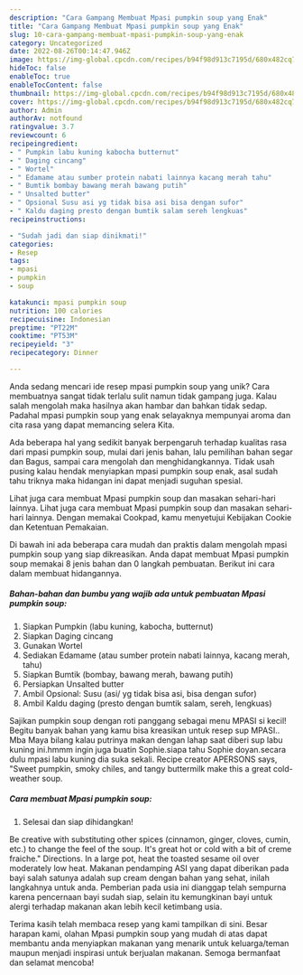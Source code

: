 ```yaml
---
description: "Cara Gampang Membuat Mpasi pumpkin soup yang Enak"
title: "Cara Gampang Membuat Mpasi pumpkin soup yang Enak"
slug: 10-cara-gampang-membuat-mpasi-pumpkin-soup-yang-enak
category: Uncategorized
date: 2022-08-26T00:14:47.946Z
image: https://img-global.cpcdn.com/recipes/b94f98d913c7195d/680x482cq70/mpasi-pumpkin-soup-foto-resep-utama.jpg
hideToc: false
enableToc: true
enableTocContent: false
thumbnail: https://img-global.cpcdn.com/recipes/b94f98d913c7195d/680x482cq70/mpasi-pumpkin-soup-foto-resep-utama.jpg
cover: https://img-global.cpcdn.com/recipes/b94f98d913c7195d/680x482cq70/mpasi-pumpkin-soup-foto-resep-utama.jpg
author: Admin
authorAv: notfound
ratingvalue: 3.7
reviewcount: 6
recipeingredient:
- " Pumpkin labu kuning kabocha butternut"
- " Daging cincang"
- " Wortel"
- " Edamame atau sumber protein nabati lainnya kacang merah tahu"
- " Bumtik bombay bawang merah bawang putih"
- " Unsalted butter"
- " Opsional Susu asi yg tidak bisa asi bisa dengan sufor"
- " Kaldu daging presto dengan bumtik salam sereh lengkuas"
recipeinstructions:

- "Sudah jadi dan siap dinikmati!"
categories:
- Resep
tags:
- mpasi
- pumpkin
- soup

katakunci: mpasi pumpkin soup 
nutrition: 100 calories
recipecuisine: Indonesian
preptime: "PT22M"
cooktime: "PT53M"
recipeyield: "3"
recipecategory: Dinner

---
```





Anda sedang mencari ide resep mpasi pumpkin soup yang unik? Cara membuatnya sangat tidak terlalu sulit namun tidak gampang juga. Kalau salah mengolah maka hasilnya akan hambar dan bahkan tidak sedap. Padahal mpasi pumpkin soup yang enak selayaknya mempunyai aroma dan cita rasa yang dapat memancing selera Kita.





Ada beberapa hal yang sedikit banyak berpengaruh terhadap kualitas rasa dari mpasi pumpkin soup, mulai dari jenis bahan, lalu pemilihan bahan segar dan Bagus, sampai cara mengolah dan menghidangkannya. Tidak usah pusing kalau hendak menyiapkan mpasi pumpkin soup enak,      asal sudah tahu triknya maka hidangan ini dapat menjadi suguhan spesial.














Lihat juga cara membuat Mpasi pumpkin soup dan masakan sehari-hari lainnya. Lihat juga cara membuat Mpasi pumpkin soup dan masakan sehari-hari lainnya. Dengan memakai Cookpad, kamu menyetujui Kebijakan Cookie dan Ketentuan Pemakaian.






Di bawah ini ada beberapa cara mudah dan praktis dalam mengolah mpasi pumpkin soup yang siap dikreasikan. Anda dapat membuat Mpasi pumpkin soup memakai 8 jenis bahan dan 0 langkah pembuatan. Berikut ini cara dalam membuat hidangannya.

<!--inarticleads1-->

##### Bahan-bahan dan bumbu yang wajib ada untuk pembuatan Mpasi pumpkin soup:

1. Siapkan  Pumpkin (labu kuning, kabocha, butternut)
1. Siapkan  Daging cincang
1. Gunakan  Wortel
1. Sediakan  Edamame (atau sumber protein nabati lainnya, kacang merah, tahu)
1. Siapkan  Bumtik (bombay, bawang merah, bawang putih)
1. Persiapkan  Unsalted butter
1. Ambil  Opsional: Susu (asi/ yg tidak bisa asi, bisa dengan sufor)
1. Ambil  Kaldu daging (presto dengan bumtik salam, sereh, lengkuas)


Sajikan pumpkin soup dengan roti panggang sebagai menu MPASI si kecil! Begitu banyak bahan yang kamu bisa kreasikan untuk resep sup MPASI.. Mba Maya bilang kalau putrinya makan dengan lahap saat diberi sup labu kuning ini.hmmm ingin juga buatin Sophie.siapa tahu Sophie doyan.secara dulu mpasi labu kuning dia suka sekali. Recipe creator APERSONS says, &#34;Sweet pumpkin, smoky chiles, and tangy buttermilk make this a great cold-weather soup. 

<!--inarticleads2-->

##### Cara membuat Mpasi pumpkin soup:


1. Selesai dan siap dihidangkan!

Be creative with substituting other spices (cinnamon, ginger, cloves, cumin, etc.) to change the feel of the soup. It&#39;s great hot or cold with a bit of creme fraiche.&#34; Directions. In a large pot, heat the toasted sesame oil over moderately low heat. Makanan pendamping ASI yang dapat diberikan pada bayi salah satunya adalah sup cream dengan bahan yang sehat, inilah langkahnya untuk anda. Pemberian pada usia ini dianggap telah sempurna karena pencernaan bayi sudah siap, selain itu kemungkinan bayi untuk alergi terhadap makanan akan lebih kecil ketimbang usia. 

Terima kasih telah membaca resep yang kami tampilkan di sini. Besar harapan kami, olahan Mpasi pumpkin soup yang mudah di atas dapat membantu anda menyiapkan makanan yang menarik untuk keluarga/teman maupun menjadi inspirasi untuk berjualan makanan. Semoga bermanfaat dan selamat mencoba!
